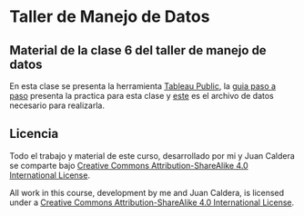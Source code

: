 # Taller de Manejo de Datos 

## Material de la clase 6 del taller de manejo de datos

En esta clase se presenta la herramienta [Tableau Public](https://public.tableau.com/s/), la [guia paso a paso](https://github.com/yabellini/TallerManejoDeDatos/blob/master/clase6/Curso%20Herramientas%20Libres%20Tableau%201.pdf) presenta la practica para esta clase y [este](https://github.com/yabellini/TallerManejoDeDatos/blob/master/clase6/Datos%20Mediciones.xlsx) es el archivo de datos necesario para realizarla.

## Licencia

 Todo el trabajo y material de este curso, desarrollado por mi y Juan Caldera se comparte bajo [Creative Commons Attribution-ShareAlike 4.0 International License](https://creativecommons.org/licenses/by-sa/4.0/deed.es_ES).
 
 All work in this course, development by me and Juan Caldera, is licensed under a [Creative Commons Attribution-ShareAlike 4.0 International License](https://creativecommons.org/licenses/by-sa/4.0/deed.es_ES).


